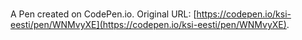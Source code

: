 # 

A Pen created on CodePen.io. Original URL: [https://codepen.io/ksi-eesti/pen/WNMvyXE](https://codepen.io/ksi-eesti/pen/WNMvyXE).

